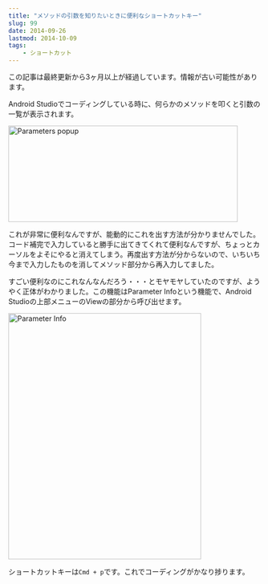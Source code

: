 ```yaml
---
title: "メソッドの引数を知りたいときに便利なショートカットキー"
slug: 99
date: 2014-09-26
lastmod: 2014-10-09
tags: 
    - ショートカット
---
```


<div id="wppda_alert">この記事は最終更新から3ヶ月以上が経過しています。情報が古い可能性があります。</div><p>Android Studioでコーディングしている時に、何らかのメソッドを叩くと引数の一覧が表示されます。</p>
<p><img src="https://android.gcreate.jp/wp-content/uploads/2014/09/Parameters-popup.jpg" alt="Parameters popup" title="Parameters popup.jpg" border="0" width="457" height="192" /></p>
<p>これが非常に便利なんですが、能動的にこれを出す方法が分かりませんでした。コード補完で入力していると勝手に出てきてくれて便利なんですが、ちょっとカーソルをよそにやると消えてしまう。再度出す方法が分からないので、いちいち今まで入力したものを消してメソッド部分から再入力してました。</p>
<p>すごい便利なのにこれなんなんだろう・・・とモヤモヤしていたのですが、ようやく正体がわかりました。この機能はParameter Infoという機能で、Android Studioの上部メニューのViewの部分から呼び出せます。</p>
<p><img src="https://android.gcreate.jp/wp-content/uploads/2014/09/Parameter-Info.jpg" alt="Parameter Info" title="Parameter Info.jpg" border="0" width="384" height="491" /></p>
<p>ショートカットキーは<code>Cmd + p</code>です。これでコーディングがかなり捗ります。</p>

  